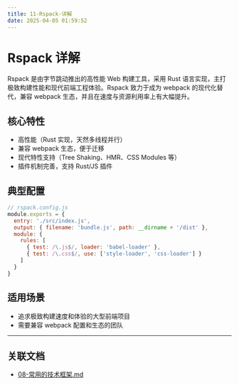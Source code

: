 ```yaml
---
title: 11-Rspack-详解
date: 2025-04-05 01:59:52
---
```


# Rspack 详解

Rspack 是由字节跳动推出的高性能 Web 构建工具，采用 Rust 语言实现，主打极致构建性能和现代前端工程体验。Rspack 致力于成为 webpack 的现代化替代，兼容 webpack 生态，并且在速度与资源利用率上有大幅提升。

## 核心特性

- 高性能（Rust 实现，天然多线程并行）
- 兼容 webpack 生态，便于迁移
- 现代特性支持（Tree Shaking、HMR、CSS Modules 等）
- 插件机制完善，支持 Rust/JS 插件

## 典型配置

```js
// rspack.config.js
module.exports = {
  entry: './src/index.js',
  output: { filename: 'bundle.js', path: __dirname + '/dist' },
  module: {
    rules: [
      { test: /\.js$/, loader: 'babel-loader' },
      { test: /\.css$/, use: ['style-loader', 'css-loader'] }
    ]
  }
}
```

## 适用场景

- 追求极致构建速度和体验的大型前端项目
- 需要兼容 webpack 配置和生态的团队

---

## 关联文档

- [08-常用的技术框架.md](./08-常用的技术框架.md)